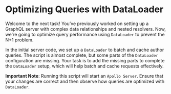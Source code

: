# Optimizing Queries with DataLoader

Welcome to the next task! You’ve previously worked on setting up a GraphQL server with complex data relationships and nested resolvers. Now, we're going to optimize query performance using `DataLoader` to prevent the N+1 problem.

In the initial server code, we set up a `DataLoader` to batch and cache author queries. The script is almost complete, but some parts of the `DataLoader` configuration are missing. Your task is to add the missing parts to complete the `DataLoader` setup, which will help batch and cache requests effectively.

**Important Note**: Running this script will start an `Apollo Server`. Ensure that your changes are correct and then observe how queries are optimized with `DataLoader`.